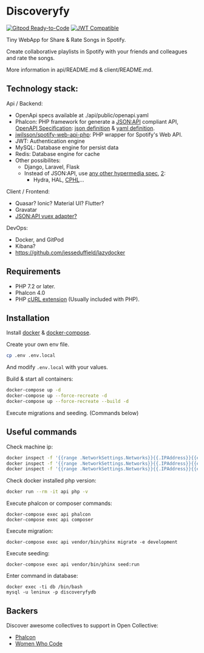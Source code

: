 # Discoveryfy

[![Gitpod Ready-to-Code](https://img.shields.io/badge/Gitpod-Ready--to--Code-blue?logo=gitpod)](https://gitpod.io/#https://github.com/weart/discoveryfy)
[![JWT Compatible](http://jwt.io/img/badge-compatible.svg)](https://jwt.io/)

Tiny WebApp for Share & Rate Songs in Spotify.

Create collaborative playlists in Spotify with your friends and colleagues and rate the songs.

More information in api/README.md & client/README.md.


## Technology stack:

Api / Backend:
  * OpenApi specs available at ./api/public/openapi.yaml
  * Phalcon: PHP framework for generate a [JSON:API](https://jsonapi.org/) compliant API, [OpenAPI Specification](/docs): [json definition](/openapi.json) & [yaml definition](/openapi.yaml).
  * [jwilsson/spotify-web-api-php](https://github.com/jwilsson/spotify-web-api-php): PHP wrapper for Spotify's Web API. 
  * JWT: Authentication engine
  * MySQL: Database engine for persist data
  * Redis: Database engine for cache
  * Other possibilites:
    * Django, Laravel, Flask
    * Instead of JSON:API, use [any other hypermedia spec](https://www.nginx.com/blog/building-your-api-for-longevity-best-practices/), [2](https://sookocheff.com/post/api/on-choosing-a-hypermedia-format/):
		* Hydra, HAL, [CPHL](https://github.com/mikestowe/CPHL)...

Client / Frontend:
  * Quasar? Ionic? Material UI? Flutter?
  * Gravatar
  * [JSON:API vuex adapter?](https://mrichar1.github.io/jsonapi-vuex/)

DevOps:
  * Docker, and GitPod
  * Kibana?
  * https://github.com/jesseduffield/lazydocker

## Requirements
* PHP 7.2 or later.
* Phalcon 4.0
* PHP [cURL extension](http://php.net/manual/en/book.curl.php) (Usually included with PHP).

## Installation

Install [docker](https://docs.docker.com/engine/install/) & [docker-compose](https://docs.docker.com/compose/install/).

Create your own env file.
```bash
cp .env .env.local
```
And modify `.env.local` with your values.

Build &  start all containers:
```bash
docker-compose up -d
docker-compose up --force-recreate -d
docker-compose up --force-recreate --build -d
```

Execute migrations and seeding. (Commands below)

<!--
### Configure ngrok

Oauth providers require a public URL for the callback, ngrok expose the local web server into a public URL.

Create the file ~/.ngrok2/ngrok.yml with the follow content:
```yaml
authtoken: CopySecretHere
remote_management: null
tunnels:
  api:
    proto: http
    addr: 8080
  client-quasar:
    proto: http
    addr: 80
```
And launch the daemon:
```bash
/opt/ngrok start --all
```
-->

## Useful commands

Check machine ip:
```bash
docker inspect -f '{{range .NetworkSettings.Networks}}{{.IPAddress}}{{end}}' api
docker inspect -f '{{range .NetworkSettings.Networks}}{{.IPAddress}}{{end}}' db
docker inspect -f '{{range .NetworkSettings.Networks}}{{.IPAddress}}{{end}}' cache
```

Check docker installed php version:
```bash
docker run --rm -it api php -v
```

Execute phalcon or composer commands:
```shell
docker-compose exec api phalcon
docker-compose exec api composer
```

Execute migration:
```shell
docker-compose exec api vendor/bin/phinx migrate -e development
```

Execute seeding:
```shell
docker-compose exec api vendor/bin/phinx seed:run
```

Enter command in database:
```shell
docker exec -ti db /bin/bash
mysql -u leninux -p discoveryfydb
```

## Backers

Discover awesome collectives to support in Open Collective:
* [Phalcon](https://opencollective.com/phalcon#backer)
* [Women Who Code](https://opencollective.com/wwcode)
